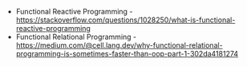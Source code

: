 - Functional Reactive Programming - https://stackoverflow.com/questions/1028250/what-is-functional-reactive-programming
- Functional Relational Programming - https://medium.com/@cell.lang.dev/why-functional-relational-programming-is-sometimes-faster-than-oop-part-1-302da4181274